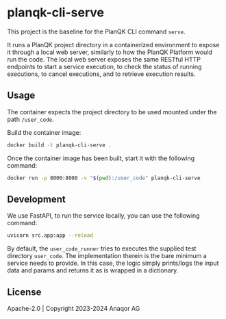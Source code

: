 # planqk-cli-serve

This project is the baseline for the PlanQK CLI command `serve`.

It runs a PlanQK project directory in a containerized environment to expose it through a local web server, similarly to how the PlanQK Platform would run the code.
The local web server exposes the same RESTful HTTP endpoints to start a service execution, to check the status of running executions, to cancel executions, and to retrieve execution results.

## Usage

The container expects the project directory to be used mounted under the path `/user_code`.

Build the container image:

```bash
docker build -t planqk-cli-serve .
```

Once the container image has been built, start it with the following command:

```bash
docker run -p 8000:8000 -v "$(pwd):/user_code" planqk-cli-serve
```

## Development

We use FastAPI, to run the service locally, you can use the following command:

```bash
uvicorn src.app:app --reload
```

By default, the `user_code_runner` tries to executes the supplied test directory `user_code`.
The implementation therein is the bare minimum a service needs to provide.
In this case, the logic simply prints/logs the input data and params and returns it as is wrapped in a dictionary.

## License

Apache-2.0 | Copyright 2023-2024 Anaqor AG
